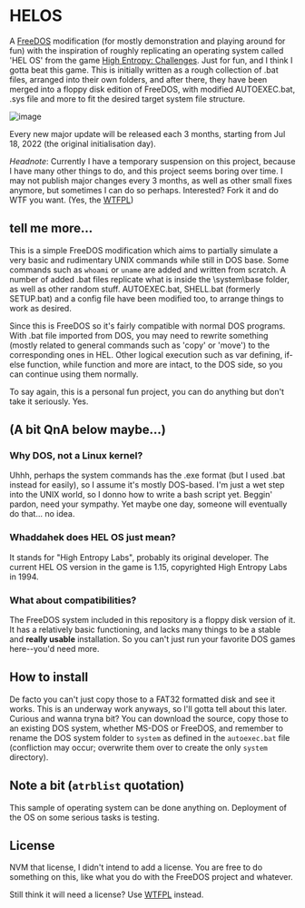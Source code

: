 # HELOS
A [FreeDOS](https://www.freedos.org/) modification (for mostly demonstration and playing around for fun) with the inspiration of roughly replicating an operating system called 'HEL OS' from the game [High Entropy: Challenges](https://store.steampowered.com/app/1389630/High_Entropy_Challenges/). Just for fun, and I think I gotta beat this game. This is initially written as a rough collection of .bat files, arranged into their own folders, and after there, they have been merged into a floppy disk edition of FreeDOS, with modified AUTOEXEC.bat, .sys file and more to fit the desired target system file structure.

![image](https://github.com/Barnacl437/HELOS/assets/87983017/f141c31d-bf05-4e49-a4bd-aaa8243378ca)


Every new major update will be released each 3 months, starting from Jul 18, 2022 (the original initialisation day).

*Headnote*: Currently I have a temporary suspension on this project, because I have many other things to do, and this project seems boring over time. I may not publish major changes every 3 months, as well as other small fixes anymore, but sometimes I can do so perhaps. Interested? Fork it and do WTF you want. (Yes, the [WTFPL](http://www.wtfpl.net/)) 

## tell me more...
This is a simple FreeDOS modification which aims to partially simulate a very basic and rudimentary UNIX commands while still in DOS base. Some commands such as `whoami` or `uname` are added and written from scratch. A number of added .bat files replicate what is inside the \system\base folder, as well as other random stuff. AUTOEXEC.bat, SHELL.bat (formerly SETUP.bat) and a config file have been modified too, to arrange things to work as desired.

Since this is FreeDOS so it's fairly compatible with normal DOS programs. With .bat file imported from DOS, you may need to rewrite something (mostly related to general commands such as 'copy' or 'move') to the corresponding ones in HEL. Other logical execution such as var defining, if-else function, while function and more are intact, to the DOS side, so you can continue using them normally.

To say again, this is a personal fun project, you can do anything but don't take it seriously. Yes.


 ## (A bit QnA below maybe...)
 ### Why DOS, not a Linux kernel?
 Uhhh, perhaps the system commands has the .exe format (but I used .bat instead for easily), so I assume it's mostly DOS-based.
 I'm just a wet step into the UNIX world, so I donno how to write a bash script yet. Beggin' pardon, need your sympathy.
 Yet maybe one day, someone will eventually do that... no idea.
 
 ### Whaddahek does HEL OS just mean?
 It stands for "High Entropy Labs", probably its original developer. The current HEL OS version in the game is 1.15, copyrighted High Entropy Labs in 1994.
 
 ### What about compatibilities?
 The FreeDOS system included in this repository is a floppy disk version of it. It has a relatively basic functioning, and lacks many things to be a stable and **really usable** installation. So you can't just run your favorite DOS games here--you'd need more.
 
 ## How to install
 De facto you can't just copy those to a FAT32 formatted disk and see it works. This is an underway work anyways, so I'll gotta tell about this later.
 Curious and wanna tryna bit? You can download the source, copy those to an existing DOS system, whether MS-DOS or FreeDOS, and remember to rename the DOS system folder to ```system``` as defined in the ```autoexec.bat``` file (confliction may occur; overwrite them over to create the only ```system``` directory).
 
## Note a bit (```atrblist``` quotation)
 This sample of operating system can be done anything on.
 Deployment of the OS on some serious tasks is testing.

## License
NVM that license, I didn't intend to add a license. You are free to do something on this, like what you do with the FreeDOS project and whatever.

Still think it will need a license? Use [WTFPL](http://www.wtfpl.net/) instead.
